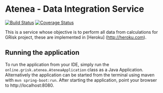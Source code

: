 # Atenea - Data Integration Service

[![Build Status](https://travis-ci.org/pabloriosramirez/atenea.svg?branch=master)](https://travis-ci.org/pabloriosramirez/atenea)
[![Coverage Status](https://coveralls.io/repos/github/pabloriosramirez/atenea/badge.svg?branch=master)](https://coveralls.io/github/pabloriosramirez/atenea?branch=master)

This is a service whose objective is to perform all data from calculations for GRisk project, these are implemented in [Heroku] (http://heroku.com).
## Running the application

To run the application from your IDE, simply run the `online.grisk.atenea.AteneaApplication` class as
a Java Application.
Alternatively the application can be started from the terminal using maven with `mvn spring-boot:run`.
After starting the application, point your browser to http://localhost:8080.